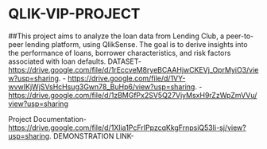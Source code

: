 # QLIK-VIP-PROJECT
##This project aims to analyze the loan data from Lending Club, a peer-to-peer lending platform, using QlikSense. The goal is to derive insights into the performance of loans, borrower characteristics, and risk factors associated with loan defaults. 
DATASET-https://drive.google.com/file/d/1rEccveM8ryeBCAAHjwCKEVj_OprMyiO3/view?usp=sharing.
      - https://drive.google.com/file/d/1VY-wvwIKjWjSVsHcHsug3Gwn78_BuHp6/view?usp=sharing.
      - https://drive.google.com/file/d/1zBMGfPx2SV5Q27VjyMsxH9rZzWpZmVVu/view?usp=sharing


Project Documentation- https://drive.google.com/file/d/1XIia1PcFrIPpzcqKkgFrnpsiQ53Ii-sj/view?usp=sharing.
DEMONSTRATION LINK-
